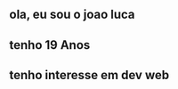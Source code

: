ola, eu sou o joao luca
--------------
tenho 19 Anos
------------------
tenho interesse em dev web 
---------------------------

